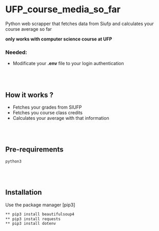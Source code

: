 # UFP_course_media_so_far

Python web scrapper that fetches data from Siufp and calculates your course average so far 

**only works with computer science course at UFP**




### Needed:
- Modificate your **.env** file to your login authentication


<br><br>


## How it works ?

- Fetches your grades from SIUFP
- Fetches you course class credits
- Calculates your average with that information

<br><br>

## Pre-requirements
``python3``

<br><br>

## Installation

Use the package manager [pip3]
```bash
** pip3 install beautifulsoup4 
** pip3 install requests
** pip3 install dotenv
```


